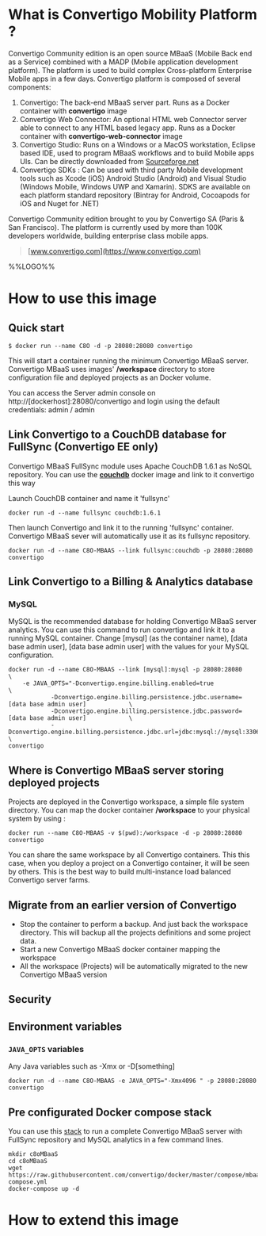 # What is Convertigo Mobility Platform ?

Convertigo Community edition is an open source MBaaS (Mobile Back end as a Service) combined with a MADP (Mobile application development platform). The platform is used to build complex Cross-platform Enterprise Mobile apps in a few days. Convertigo platform is composed of several components:
 
1. Convertigo: The back-end MBaaS server part. Runs as a Docker container with **convertigo** image
2. Convertigo Web Connector: An optional HTML web Connector server able to connect to any HTML based legacy app. Runs as a Docker container with **convertigo-web-connector** image
1. Convertigo Studio: Runs on a Windows or a MacOS workstation, Eclipse based IDE, used to program MBaaS workflows and to build Mobile apps UIs. Can be directly downloaded from [Sourceforge.net](https://sourceforge.net/projects/convertigo/files/latest/download)
1. Convertigo SDKs : Can be used with third party Mobile development tools such as Xcode (iOS) Android Studio (Android) and Visual Studio (Windows Mobile, Windows UWP and Xamarin). SDKS are available on each platform standard repository (Bintray for Android, Cocoapods for iOS and Nuget for .NET) 

Convertigo Community edition brought to you by Convertigo SA (Paris & San Francisco). The platform is currently used by more than 100K developers  worldwide, building enterprise class mobile apps.

> [www.convertigo.com](https://www.convertigo.com)

%%LOGO%%

# How to use this image

## Quick start

	$ docker run --name C8O -d -p 28080:28080 convertigo

This will start a container running the minimum Convertigo MBaaS server. Convertigo MBaaS uses images' **/workspace** directory to store configuration file and deployed projects as an Docker volume. 

You can access the Server admin console  on http://[dockerhost]:28080/convertigo and login using the default credentials: admin / admin

## Link Convertigo to a CouchDB database for FullSync (Convertigo EE only)

Convertigo MBaaS FullSync module uses Apache CouchDB 1.6.1 as NoSQL repository. You can use the **[couchdb](https://hub.docker.com/_/couchdb/ "CouchDB")** docker image and link to it convertigo this way
	 
Launch CouchDB container and name it 'fullsync'

	docker run -d --name fullsync couchdb:1.6.1

Then launch Convertigo and link it to the running 'fullsync' container. Convertigo MBaaS sever will automatically use it as its fullsync repository.

	docker run -d --name C8O-MBAAS --link fullsync:couchdb -p 28080:28080 convertigo

## Link Convertigo to a Billing & Analytics database

### MySQL

MySQL is the recommended database for holding Convertigo MBaaS server analytics. You can use this command to run convertigo and link it to a running MySQL container. Change [mysql] (as the container name), [data base admin user], [data base admin user] with the values for your MySQL configuration. 

	docker run -d --name C8O-MBAAS --link [mysql]:mysql -p 28080:28080 			 			 			\
		-e JAVA_OPTS="-Dconvertigo.engine.billing.enabled=true						 			 		\ 
           		-Dconvertigo.engine.billing.persistence.jdbc.username=[data base admin user]	 		\
           		-Dconvertigo.engine.billing.persistence.jdbc.password=[data base admin user]	 		\
				-Dconvertigo.engine.billing.persistence.jdbc.url=jdbc:mysql://mysql:3306/c8oAnalytics"	\
    convertigo


## Where is Convertigo MBaaS server storing deployed projects

Projects are deployed in the Convertigo workspace, a simple file system directory. You can map the docker container **/workspace** to your physical system by using :

	docker run --name C8O-MBAAS -v $(pwd):/workspace -d -p 28080:28080 convertigo

You can share the same workspace by all Convertigo containers. This this case, when you deploy a project on a Convertigo container, it will be seen by others. This is the best way to build multi-instance load balanced Convertigo server farms.


## Migrate from an earlier version of Convertigo

-	Stop the container to perform a backup. And just back the workspace directory. This will backup all the projects definitions and some project data.
-	Start a new Convertigo MBaaS docker container mapping the workspace
-	All the workspace (Projects) will be automatically migrated to the new Convertigo MBaaS version


## Security


## Environment variables


### `JAVA_OPTS` variables
Any Java variables such as -Xmx or -D[something]

	docker run -d --name C8O-MBAAS -e JAVA_OPTS="-Xmx4096 " -p 28080:28080 convertigo 
 

## Pre configurated Docker compose stack

You can use this [stack](https://github.com/convertigo/docker/blob/master/compose/mbaas/docker-compose.yml) to run a complete Convertigo MBaaS server with FullSync repository and MySQL analytics in a few command lines. 

	mkdir c8oMBaaS
	cd c8oMBaaS
	wget https://raw.githubusercontent.com/convertigo/docker/master/compose/mbaas/docker-compose.yml
	docker-compose up -d

# How to extend this image

